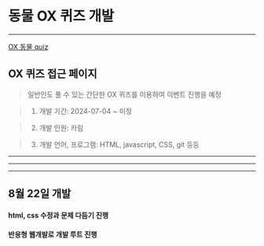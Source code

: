 # 동물 OX 퀴즈 개발

---

[OX 동물 quiz](https://ekzkfla.github.io/animal_oxquiz/)

## OX 퀴즈 접근 페이지

> 일반인도 풀 수 있는 간단한 OX 퀴즈를 이용하여 이벤트 진행을 예정

> 1. 개발 기간: 2024-07-04 ~ 미정

> 2. 개발 인원: 카림

> 3. 개발 언어, 프로그램: HTML, javascript, CSS, git 등등

---

---

---

## 8월 22일 개발

#### html, css 수정과 문제 다듬기 진행

#### 반응형 웹개발로 개발 루트 진행
